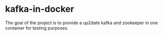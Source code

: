 # kafka-in-docker
The goal of the project is to provide a up2date kafka and zookeeper in one container for testing purposes.
